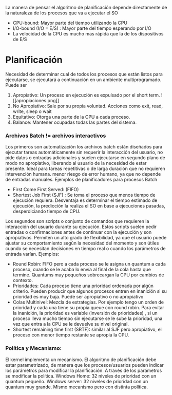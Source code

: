 La manera de pensar el algoritmo de planificación depende directamente de la naturaleza de los procesos que va a ejecutar el SO
- CPU-bound: Mayor parte del tiempo utilizando la CPU 
- I/O-bound (I/O = E/S) : Mayor parte del tiempo esperando por I/O 
- La velocidad de la CPU es mucho mas rápida que la de los dispositivos de E/S

# Planificación
Necesidad de determinar cual de todos los procesos que están listos para ejecutarse, se ejecutará a continuación en un ambiente multiprogramado. Puede ser
1. Apropiativo: Un proceso en ejecución es expulsado por el short term.
   ![[apropiaciones.png]]
2. No Apropiativo: Sale por su propia voluntad. Acciones como exit, read, write, sleep o wait
3. Equitativo: Otorga una parte de la CPU a cada proceso.
4. Balance: Mantener ocupadas todas las partes del sistema.

### Archivos Batch != archivos interactivos
Los primeros son automatización los archivos batch están diseñados para ejecutar tareas automáticamente sin requerir la interacción del usuario, no pide datos o entradas adicionales y suelen ejecutarse en segundo plano de modo no apropiativo, liberando al usuario de la necesidad de estar presente. Ideal para tareas repetitivas o de larga duración que no requieren intervención humana. menor riesgo de error humano, ya que no depende de entradas manuales.
Ejemplos de planificadores para procesos Batch
- First Come First Served: (FIFO)
- Shortest Job First (SJF) : Se toma el proceso que menos tiempo de ejecución requiera. Desventaja es determinar el tiempo estimado de ejecución, la predicción la realiza el SO en base a ejecuciones pasadas, desperdiciando tiempo de CPU.

Los segundos son scripts o conjunto de comandos que requieren la interacción del usuario durante su ejecución. Estos scripts suelen pedir entradas o confirmaciones antes de continuar con la ejecución y son apropiativos. Permiten un alto grado de flexibilidad, ya que el usuario puede ajustar su comportamiento según la necesidad del momento y son útiles cuando se necesitan decisiones en tiempo real o cuando los parámetros de entrada varían.
Ejemplos:
- Round Robin: FIFO pero a cada proceso se le asigna un quantum a cada proceso, cuando se le acaba lo envía al final de la cola hasta que termine. Quantums muy pequeños sobrecargan la CPU por cambios de contexto.
- Prioridades: Cada proceso tiene una prioridad ordenada por algún criterio. Pueden producir que algunos procesos entren en inanición si su prioridad es muy baja. Puede ser apropiativo o no apropiativo
- Colas Multinivel: Mezcla de estrategias. Por ejemplo tengo un orden de prioridad y cada una tiene su propia queue con round robin. Para evitar la inanición, la prioridad es variable (inversión de prioridades) , si un proceso lleva mucho tiempo sin ejecutarse se le sube la prioridad, una vez que entra a la CPU se le devuelve su nivel original.
- Shortest remaining time first (SRTF): similar al SJF pero apropiativo, el proceso con menor tiempo restante se apropia la CPU.

### Política y Mecanismo:
El kernel implementa un mecanismo. El algoritmo de planificación debe estar parametrizado, de manera que los procesos/usuarios pueden indicar los parámetros para modificar la planificación. A través de los parámetros se modificar la política. 
Windows Home: 32 niveles de prioridad con un quantum pequeño.
Windows server: 32 niveles de prioridad con un quantum muy grande.
Mismo mecanismo pero con distinta política. 
